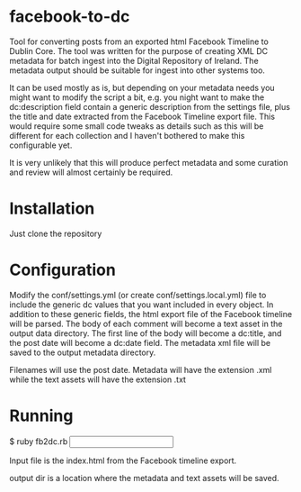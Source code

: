 # facebook-to-dc
Tool for converting posts from an exported html Facebook Timeline to Dublin Core.
The tool was written for the purpose of creating XML DC metadata for batch ingest into the Digital Repository of Ireland. The metadata output should be suitable for ingest into other systems too.

It can be used mostly as is, but depending on your metadata needs you might want to modify the script a bit, e.g. you night want to make the dc:description field contain a generic description from the settings file, plus the title and date extracted from the Facebook Timeline export file. This would require some small code tweaks as details such as this will be different for each collection and I haven't bothered to make this configurable yet. 

It is very unlikely that this will produce perfect metadata and some curation and review will almost certainly be required.

# Installation
Just clone the repository

# Configuration
Modify the conf/settings.yml (or create conf/settings.local.yml) file to include the generic dc values that you want included in every object. In addition to these generic fields, the html export file of the Facebook timeline will be parsed. The body of each comment will become a text asset in the output data directory. The first line of the body will become a dc:title, and the post date will become a dc:date field. The metadata xml file will be saved to the output metadata directory.

Filenames will use the post date. Metadata will have the extension .xml while the text assets will have the extension .txt

# Running
$ ruby fb2dc.rb <input file> <output dir>

Input file is the index.html from the Facebook timeline export.

output dir is a location where the metadata and text assets will be saved.
